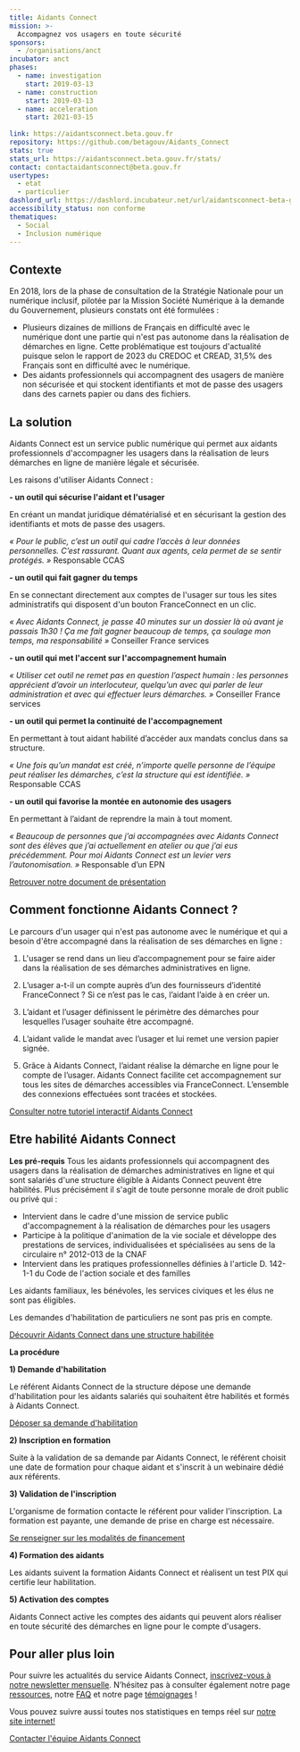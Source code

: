 ```yaml
---
title: Aidants Connect
mission: >-
  Accompagnez vos usagers en toute sécurité
sponsors:
  - /organisations/anct
incubator: anct
phases:
  - name: investigation
    start: 2019-03-13
  - name: construction
    start: 2019-03-13
  - name: acceleration
    start: 2021-03-15
 
link: https://aidantsconnect.beta.gouv.fr
repository: https://github.com/betagouv/Aidants_Connect
stats: true
stats_url: https://aidantsconnect.beta.gouv.fr/stats/
contact: contactaidantsconnect@beta.gouv.fr
usertypes:
  - etat
  - particulier
dashlord_url: https://dashlord.incubateur.net/url/aidantsconnect-beta-gouv-fr/
accessibility_status: non conforme
thematiques:
  - Social
  - Inclusion numérique
---
```

## Contexte

En 2018, lors de la phase de consultation de la Stratégie Nationale pour un numérique inclusif, pilotée par la Mission Société Numérique à la demande du Gouvernement, plusieurs constats ont été formulées : 
- Plusieurs dizaines de millions de Français en difficulté avec le numérique dont une partie qui n'est pas autonome dans la réalisation de démarches en ligne. 
Cette problématique est toujours d'actualité puisque selon le rapport de 2023 du CREDOC et CREAD, 31,5% des Français sont en difficulté avec le numérique.
- Des aidants professionnels qui accompagnent des usagers de manière non sécurisée et qui stockent identifiants et mot de passe des usagers dans des carnets papier ou dans des fichiers.

## La solution 

Aidants Connect est un service public numérique qui permet aux aidants professionnels d'accompagner les usagers dans la réalisation de leurs démarches en ligne de manière légale et sécurisée.

Les raisons d'utiliser Aidants Connect : 

**- un outil qui sécurise l'aidant et l'usager**

En créant un mandat juridique dématérialisé et en sécurisant la gestion des identifiants et mots de passe des usagers.

*« Pour le public, c’est un outil qui cadre l’accès à leur données personnelles. C’est rassurant. Quant aux agents, cela permet de se sentir protégés. »* Responsable CCAS

**- un outil qui fait gagner du temps**

En se connectant directement aux comptes de l'usager sur tous les sites administratifs qui disposent d'un bouton FranceConnect en un clic.

*« Avec Aidants Connect, je passe 40 minutes sur un dossier là où avant je passais 1h30 ! Ça me fait gagner beaucoup de temps, ça soulage mon temps, ma responsabilité »* Conseiller France services

**- un outil qui met l'accent sur l'accompagnement humain**

*« Utiliser cet outil ne remet pas en question l’aspect humain : les personnes apprécient d’avoir un interlocuteur, quelqu’un avec qui parler de leur administration et avec qui effectuer leurs démarches. »* Conseiller France services 

**- un outil qui permet la continuité de l'accompagnement**

En permettant à tout aidant habilité d’accéder aux mandats conclus dans sa structure. 

*« Une fois qu’un mandat est créé, n’importe quelle personne de l’équipe peut réaliser les démarches, c’est la structure qui est identifiée. »* Responsable CCAS

**- un outil qui favorise la montée en autonomie des usagers**

En permettant à l’aidant de reprendre la main à tout moment.

*« Beaucoup de personnes que j’ai accompagnées avec Aidants Connect sont des élèves que j’ai actuellement en atelier ou que j’ai eus précédemment. Pour moi Aidants Connect est un levier vers l’autonomisation. »* Responsable d’un EPN

[Retrouver notre document de présentation](https://aidantsconnect.beta.gouv.fr/static/guides_aidants_connect/AC_Depliant4P_2024.pdf)

## Comment fonctionne Aidants Connect ?

Le parcours d'un usager qui n'est pas autonome avec le numérique et qui a besoin d'être accompagné  dans la réalisation de ses démarches en ligne : 

1) L'usager se rend dans un lieu d’accompagnement pour se faire aider dans la réalisation de ses démarches administratives en ligne.

2) L’usager a-t-il un compte auprès d’un des fournisseurs d’identité FranceConnect ?
Si ce n’est pas le cas, l’aidant l’aide à en créer un.

3) L’aidant et l’usager définissent le périmètre des démarches pour lesquelles l’usager souhaite être accompagné.

4) L’aidant valide le mandat avec l’usager et lui remet une version papier signée.

5) Grâce à Aidants Connect, l’aidant réalise la démarche en ligne pour le compte de l’usager.
Aidants Connect facilite cet accompagnement sur tous les sites de démarches accessibles via FranceConnect.
L’ensemble des connexions effectuées sont tracées et stockées.

[Consulter notre tutoriel interactif Aidants Connect](https://www.etsijaccompagnais.fr/tutoriel-aidants-connect)

## Etre habilité Aidants Connect

**Les pré-requis**
Tous les aidants professionnels qui accompagnent des usagers dans la réalisation de démarches administratives en ligne et qui sont salariés d'une structure éligible à Aidants Connect peuvent être habilités. Plus précisément il s'agit de toute personne morale de droit public ou privé qui :

- Intervient dans le cadre d'une mission de service public d'accompagnement à la réalisation de démarches pour les usagers
- Participe à la politique d'animation de la vie sociale et développe des prestations de services, individualisées et spécialisées au sens de la circulaire n° 2012-013 de la CNAF
- Intervient dans les pratiques professionnelles définies à l'article D. 142-1-1 du Code de l'action sociale et des familles

Les aidants familiaux, les bénévoles, les services civiques et les élus ne sont pas éligibles.

Les demandes d'habilitation de particuliers ne sont pas pris en compte.

[Découvrir Aidants Connect dans une structure habilitée](https://www.youtube.com/watch?v=AJGo6bydQss)

**La procédure**

**1) Demande d'habilitation**

Le référent Aidants Connect de la structure dépose une demande d'habilitation pour les aidants salariés qui souhaitent être habilités et formés à Aidants Connect.

[Déposer sa demande d'habilitation](https://aidantsconnect.beta.gouv.fr/habilitation/)

**2) Inscription en formation**

Suite à la validation de sa demande par Aidants Connect, le référent choisit une date de formation pour chaque aidant et s'inscrit à un webinaire dédié aux référents.

**3) Validation de l'inscription**

L'organisme de formation contacte le référent pour valider l'inscription. La formation est payante, une demande de prise en charge est nécessaire.

[Se renseigner sur les modalités de financement](https://aidantsconnect.beta.gouv.fr/formation/)

**4) Formation des aidants**

Les aidants suivent la formation Aidants Connect et réalisent un test PIX qui certifie leur habilitation.

**5) Activation des comptes**

Aidants Connect active les comptes des aidants qui peuvent alors réaliser en toute sécurité des démarches en ligne pour le compte d'usagers.

## Pour aller plus loin

Pour suivre les actualités du service Aidants Connect, [inscrivez-vous à notre newsletter mensuelle](https://aidantsconnect.beta.gouv.fr/). N’hésitez pas à consulter également notre page [ressources](https://aidantsconnect.beta.gouv.fr/ressources/), notre [FAQ](https://aidantsconnect.beta.gouv.fr/faq/) et notre page [témoignages](https://aidantsconnect.beta.gouv.fr/temoignages/Temoignages/) !

Vous pouvez suivre aussi toutes nos statistiques en temps réel sur [notre site internet!](https://aidantsconnect.beta.gouv.fr/stats/)

[Contacter l'équipe Aidants Connect](mailto:contact@aidantsconnect.beta.gouv.fr)
